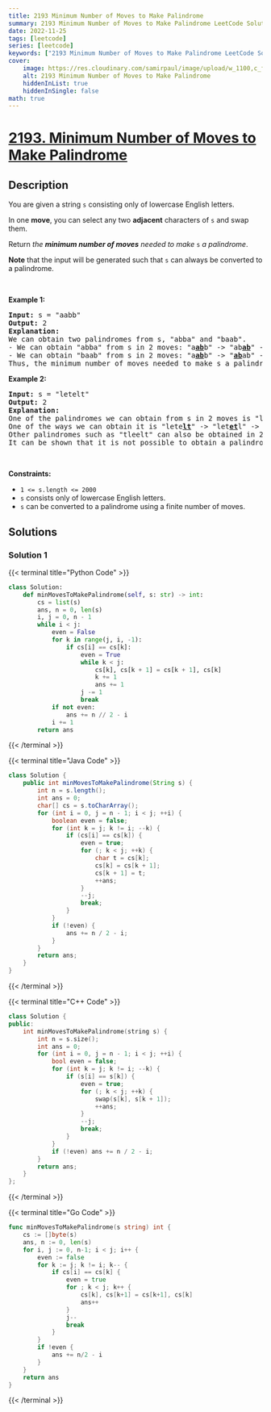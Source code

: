 ```yaml
---
title: 2193 Minimum Number of Moves to Make Palindrome
summary: 2193 Minimum Number of Moves to Make Palindrome LeetCode Solution Explained
date: 2022-11-25
tags: [leetcode]
series: [leetcode]
keywords: ["2193 Minimum Number of Moves to Make Palindrome LeetCode Solution Explained in all languages", "2193 Minimum Number of Moves to Make Palindrome", "LeetCode", "leetcode solution in Python3 C++ Java Go PHP Ruby Swift TypeScript Rust C# JavaScript C", "GeeksforGeeks", "InterviewBit", "Coding Ninjas", "HackerRank", "HackerEarth", "CodeChef", "TopCoder", "AlgoExpert", "freeCodeCamp", "Codeforces", "GitHub", "AtCoder", "Samir Paul"]
cover:
    image: https://res.cloudinary.com/samirpaul/image/upload/w_1100,c_fit,co_rgb:FFFFFF,l_text:Arial_75_bold:2193 Minimum Number of Moves to Make Palindrome - Solution Explained/problem-solving.webp
    alt: 2193 Minimum Number of Moves to Make Palindrome
    hiddenInList: true
    hiddenInSingle: false
math: true
---
```



# [2193. Minimum Number of Moves to Make Palindrome](https://leetcode.com/problems/minimum-number-of-moves-to-make-palindrome)


## Description

<p>You are given a string <code>s</code> consisting only of lowercase English letters.</p>

<p>In one <strong>move</strong>, you can select any two <strong>adjacent</strong> characters of <code>s</code> and swap them.</p>

<p>Return <em>the <strong>minimum number of moves</strong> needed to make</em> <code>s</code> <em>a palindrome</em>.</p>

<p><strong>Note</strong> that the input will be generated such that <code>s</code> can always be converted to a palindrome.</p>

<p>&nbsp;</p>
<p><strong class="example">Example 1:</strong></p>

<pre>
<strong>Input:</strong> s = &quot;aabb&quot;
<strong>Output:</strong> 2
<strong>Explanation:</strong>
We can obtain two palindromes from s, &quot;abba&quot; and &quot;baab&quot;. 
- We can obtain &quot;abba&quot; from s in 2 moves: &quot;a<u><strong>ab</strong></u>b&quot; -&gt; &quot;ab<u><strong>ab</strong></u>&quot; -&gt; &quot;abba&quot;.
- We can obtain &quot;baab&quot; from s in 2 moves: &quot;a<u><strong>ab</strong></u>b&quot; -&gt; &quot;<u><strong>ab</strong></u>ab&quot; -&gt; &quot;baab&quot;.
Thus, the minimum number of moves needed to make s a palindrome is 2.
</pre>

<p><strong class="example">Example 2:</strong></p>

<pre>
<strong>Input:</strong> s = &quot;letelt&quot;
<strong>Output:</strong> 2
<strong>Explanation:</strong>
One of the palindromes we can obtain from s in 2 moves is &quot;lettel&quot;.
One of the ways we can obtain it is &quot;lete<u><strong>lt</strong></u>&quot; -&gt; &quot;let<u><strong>et</strong></u>l&quot; -&gt; &quot;lettel&quot;.
Other palindromes such as &quot;tleelt&quot; can also be obtained in 2 moves.
It can be shown that it is not possible to obtain a palindrome in less than 2 moves.
</pre>

<p>&nbsp;</p>
<p><strong>Constraints:</strong></p>

<ul>
	<li><code>1 &lt;= s.length &lt;= 2000</code></li>
	<li><code>s</code> consists only of lowercase English letters.</li>
	<li><code>s</code> can be converted to a palindrome using a finite number of moves.</li>
</ul>

## Solutions

### Solution 1

<!-- tabs:start -->

{{< terminal title="Python Code" >}}
```python
class Solution:
    def minMovesToMakePalindrome(self, s: str) -> int:
        cs = list(s)
        ans, n = 0, len(s)
        i, j = 0, n - 1
        while i < j:
            even = False
            for k in range(j, i, -1):
                if cs[i] == cs[k]:
                    even = True
                    while k < j:
                        cs[k], cs[k + 1] = cs[k + 1], cs[k]
                        k += 1
                        ans += 1
                    j -= 1
                    break
            if not even:
                ans += n // 2 - i
            i += 1
        return ans
```
{{< /terminal >}}

{{< terminal title="Java Code" >}}
```java
class Solution {
    public int minMovesToMakePalindrome(String s) {
        int n = s.length();
        int ans = 0;
        char[] cs = s.toCharArray();
        for (int i = 0, j = n - 1; i < j; ++i) {
            boolean even = false;
            for (int k = j; k != i; --k) {
                if (cs[i] == cs[k]) {
                    even = true;
                    for (; k < j; ++k) {
                        char t = cs[k];
                        cs[k] = cs[k + 1];
                        cs[k + 1] = t;
                        ++ans;
                    }
                    --j;
                    break;
                }
            }
            if (!even) {
                ans += n / 2 - i;
            }
        }
        return ans;
    }
}
```
{{< /terminal >}}

{{< terminal title="C++ Code" >}}
```cpp
class Solution {
public:
    int minMovesToMakePalindrome(string s) {
        int n = s.size();
        int ans = 0;
        for (int i = 0, j = n - 1; i < j; ++i) {
            bool even = false;
            for (int k = j; k != i; --k) {
                if (s[i] == s[k]) {
                    even = true;
                    for (; k < j; ++k) {
                        swap(s[k], s[k + 1]);
                        ++ans;
                    }
                    --j;
                    break;
                }
            }
            if (!even) ans += n / 2 - i;
        }
        return ans;
    }
};
```
{{< /terminal >}}

{{< terminal title="Go Code" >}}
```go
func minMovesToMakePalindrome(s string) int {
	cs := []byte(s)
	ans, n := 0, len(s)
	for i, j := 0, n-1; i < j; i++ {
		even := false
		for k := j; k != i; k-- {
			if cs[i] == cs[k] {
				even = true
				for ; k < j; k++ {
					cs[k], cs[k+1] = cs[k+1], cs[k]
					ans++
				}
				j--
				break
			}
		}
		if !even {
			ans += n/2 - i
		}
	}
	return ans
}
```
{{< /terminal >}}

<!-- tabs:end -->

<!-- end -->
